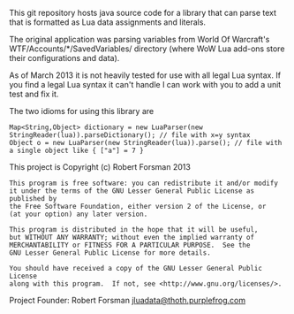 This git repository hosts java source code for a library that can parse text that is formatted as Lua data assignments and literals.

The original application was parsing variables from World Of Warcraft's WTF/Accounts/*/SavedVariables/ directory (where WoW Lua add-ons store their configurations and data).

As of March 2013 it is not heavily tested for use with all legal Lua syntax.  If you find a legal Lua syntax it can't handle I can work with you to add a unit test and fix it.

The two idioms for using this library are

    Map<String,Object> dictionary = new LuaParser(new StringReader(lua)).parseDictionary(); // file with x=y syntax
    Object o = new LuaParser(new StringReader(lua)).parse(); // file with a single object like { ["a"] = 7 }
  


This project is Copyright (c) Robert Forsman 2013

    This program is free software: you can redistribute it and/or modify
    it under the terms of the GNU Lesser General Public License as published by
    the Free Software Foundation, either version 2 of the License, or
    (at your option) any later version.

    This program is distributed in the hope that it will be useful,
    but WITHOUT ANY WARRANTY; without even the implied warranty of
    MERCHANTABILITY or FITNESS FOR A PARTICULAR PURPOSE.  See the
    GNU Lesser General Public License for more details.

    You should have received a copy of the GNU Lesser General Public License
    along with this program.  If not, see <http://www.gnu.org/licenses/>.


Project Founder:
Robert Forsman <jluadata@thoth.purplefrog.com>
